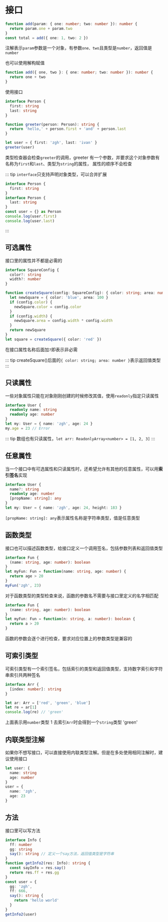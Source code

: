# 接口

```ts
function add(param: { one: number; two: number }): number {
  return param.one + param.two
}
const total = add({ one: 1, two: 2 })
```

注解表示`param`参数是一个对象，有参数`one、two`且类型是`number`，返回值是`number`

也可以使用解构赋值

```typescript
function add({ one, two }: { one: number; two: number }): number {
  return one + two
}
```

使用接口

```typescript
interface Person {
  first: string
  last: string
}

function greeter(person: Person): string {
  return 'hello,' + person.first + 'and' + person.last
}

let user = { first: 'zgh', last: 'ivan' }
greeter(user)
```

类型检查器会检查`greeter`的调用，greeter 有一个参数，并要求这个对象参数有名称为`first`和`last`、类型为`string`的属性，
属性的顺序不会检查

::: tip
`interface`只支持声明对象类型，可以合并扩展

```typescript
interface Person {
  first: string
}
interface Person {
  last: string
}
const user = {} as Person
console.log(user.first)
console.log(user.last)
```

:::

## 可选属性

接口里的属性并不都是必需的

```typescript
interface SquareConfig {
  color?: string
  width?: number
}

function createSquare(config: SquareConfig): { color: string; area: number } {
  let newSquare = { color: 'blue', area: 100 }
  if (config.color) {
    newSquare.color = config.color
  }
  if (config.width) {
    newSquare.area = config.width * config.width
  }
  return newSquare
}
let square = createSquare({ color: 'red' })
```

在接口属性名称后面加`?`即表示非必需

::: tip
createSquare()后面的`{ color: string; area: number }`表示返回值类型
:::

## 只读属性

一些对象属性只能在对象刚刚创建的时候修改其值，使用`readonly`指定只读属性

```typescript
interface User {
  readonly name: string
  readonly age: number
}
let my: User = { name: 'zgh', age: 24 }
my.age = 23 // Error
```

::: tip
数组也有只读属性，`let arr: ReadonlyArray<number> = [1, 2, 3]`
:::

## 任意属性

当一个接口中有可选属性和只读属性时，还希望允许有其他的任意属性，可以用**索引签名**实现

```typescript
interface User {
  name?: string
  readonly age: number
  [propName: string]: any
}
let my: User = { name: 'zgh', age: 24, height: 183 }
```

`[propName: string]: any`表示属性名称是字符串类型，值是任意类型

## 函数类型

接口也可以描述函数类型，给接口定义一个调用签名，包括参数列表和返回值类型

```typescript
interface Fun {
  (name: string, age: number): boolean
}
let myFun: Fun = function(name: string, age: number) {
  return age > 20
}
myFun('zgh', 23)
```

对于函数类型的类型检查来说，函数的参数名不需要与接口里定义的名字相匹配

```typescript
interface Fun {
  (name: string, age: number): boolean
}
let myFun: Fun = function(n: string, a: number): boolean {
  return a > 20
}
```

函数的参数会逐个进行检查，要求对应位置上的参数类型是兼容的

## 可索引类型

可索引类型有一个索引签名，包括索引的类型和返回值类型，支持数字索引和字符串索引共两种签名

```typescript
interface Arr {
  [index: number]: string
}

let ar: Arr = ['red', 'green', 'blue']
let re = ar[1]
console.log(re) // 'green'
```

上面表示用`number`类型 1 去索引`Arr`时会得到一个`string`类型 'green'

## 内联类型注解

如果你不想写接口，可以直接使用内联类型注解。但是在多处使用相同注解时，建议使用接口

```typescript
let user: {
  name: string
  age: number
}
user = {
  name: 'zgh',
  age: 23
}
```

## 方法

接口里可以写方法

```typescript
interface Info {
  ff: number
  gg: string
  say(): string // 定义一个say方法，返回值类型是字符串
}
function getInfo2(res: Info): string {
  const sayInfo = res.say()
  return res.ff + res.gg
}
const user = {
  gg: 'zgh',
  ff: 666,
  say(): string {
    return 'hello world'
  }
}
getInfo2(user)
```
